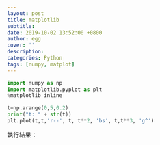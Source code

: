 ```yaml
---
layout: post
title: matplotlib
subtitle:
date: 2019-10-02 13:52:00 +0800
author: egg
cover: ''
description:
categories: Python
tags: [numpy, matplot] 
---
```



```python
import numpy as np
import matplotlib.pyplot as plt
%matplotlib inline

t=np.arange(0,5,0.2)
print("t: " + str(t))
plt.plot(t,t,'r--', t, t**2, 'bs', t,t**3, 'g^')
```

執行結果：
<!--
<img src="https://doltegg.github.io/coding/assets/img/2019/matplotlibout1.jpg" style="width:400px"/>

-->
